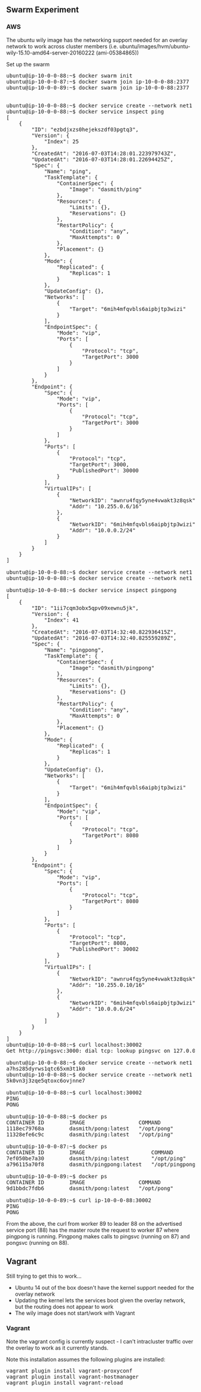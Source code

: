 ## Swarm Experiment

### AWS

The ubuntu wily image has the networking support needed for an overlay network to work across
cluster members (i.e. ubuntu/images/hvm/ubuntu-wily-15.10-amd64-server-20160222 (ami-05384865))

Set up the swarm

<pre>
ubuntu@ip-10-0-0-88:~$ docker swarm init
ubuntu@ip-10-0-0-87:~$ docker swarm join ip-10-0-0-88:2377
ubuntu@ip-10-0-0-89:~$ docker swarm join ip-10-0-0-88:2377


ubuntu@ip-10-0-0-88:~$ docker service create --network net1 --name ping --publish 3000/tcp dasmith/ping
ubuntu@ip-10-0-0-88:~$ docker service inspect ping
[
    {
        "ID": "ezbdjxzs0hejekszdf03pgtq3",
        "Version": {
            "Index": 25
        },
        "CreatedAt": "2016-07-03T14:28:01.223979743Z",
        "UpdatedAt": "2016-07-03T14:28:01.22694425Z",
        "Spec": {
            "Name": "ping",
            "TaskTemplate": {
                "ContainerSpec": {
                    "Image": "dasmith/ping"
                },
                "Resources": {
                    "Limits": {},
                    "Reservations": {}
                },
                "RestartPolicy": {
                    "Condition": "any",
                    "MaxAttempts": 0
                },
                "Placement": {}
            },
            "Mode": {
                "Replicated": {
                    "Replicas": 1
                }
            },
            "UpdateConfig": {},
            "Networks": [
                {
                    "Target": "6mih4mfqvbls6aipbjtp3wizi"
                }
            ],
            "EndpointSpec": {
                "Mode": "vip",
                "Ports": [
                    {
                        "Protocol": "tcp",
                        "TargetPort": 3000
                    }
                ]
            }
        },
        "Endpoint": {
            "Spec": {
                "Mode": "vip",
                "Ports": [
                    {
                        "Protocol": "tcp",
                        "TargetPort": 3000
                    }
                ]
            },
            "Ports": [
                {
                    "Protocol": "tcp",
                    "TargetPort": 3000,
                    "PublishedPort": 30000
                }
            ],
            "VirtualIPs": [
                {
                    "NetworkID": "awnru4fqy5yne4vwakt3z8qsk",
                    "Addr": "10.255.0.6/16"
                },
                {
                    "NetworkID": "6mih4mfqvbls6aipbjtp3wizi",
                    "Addr": "10.0.0.2/24"
                }
            ]
        }
    }
]

ubuntu@ip-10-0-0-88:~$ docker service create --network net1 --name pong --publish 4000/tcp dasmith/pong
ubuntu@ip-10-0-0-88:~$ docker service create --network net1 --name pingpong --publish 8080/tcp dasmith/pingpong

ubuntu@ip-10-0-0-88:~$ docker service inspect pingpong
[
    {
        "ID": "1ii7cqm3obx5qpv09xewnu5jk",
        "Version": {
            "Index": 41
        },
        "CreatedAt": "2016-07-03T14:32:40.822936415Z",
        "UpdatedAt": "2016-07-03T14:32:40.825559289Z",
        "Spec": {
            "Name": "pingpong",
            "TaskTemplate": {
                "ContainerSpec": {
                    "Image": "dasmith/pingpong"
                },
                "Resources": {
                    "Limits": {},
                    "Reservations": {}
                },
                "RestartPolicy": {
                    "Condition": "any",
                    "MaxAttempts": 0
                },
                "Placement": {}
            },
            "Mode": {
                "Replicated": {
                    "Replicas": 1
                }
            },
            "UpdateConfig": {},
            "Networks": [
                {
                    "Target": "6mih4mfqvbls6aipbjtp3wizi"
                }
            ],
            "EndpointSpec": {
                "Mode": "vip",
                "Ports": [
                    {
                        "Protocol": "tcp",
                        "TargetPort": 8080
                    }
                ]
            }
        },
        "Endpoint": {
            "Spec": {
                "Mode": "vip",
                "Ports": [
                    {
                        "Protocol": "tcp",
                        "TargetPort": 8080
                    }
                ]
            },
            "Ports": [
                {
                    "Protocol": "tcp",
                    "TargetPort": 8080,
                    "PublishedPort": 30002
                }
            ],
            "VirtualIPs": [
                {
                    "NetworkID": "awnru4fqy5yne4vwakt3z8qsk",
                    "Addr": "10.255.0.10/16"
                },
                {
                    "NetworkID": "6mih4mfqvbls6aipbjtp3wizi",
                    "Addr": "10.0.0.6/24"
                }
            ]
        }
    }
]
ubuntu@ip-10-0-0-88:~$ curl localhost:30002
Get http://pingsvc:3000: dial tcp: lookup pingsvc on 127.0.0.11:53: read udp 127.0.0.1:48560->127.0.0.11:53: i/o timeout

ubuntu@ip-10-0-0-88:~$ docker service create --network net1 --name pingsvc --publish 3000/tcp dasmith/ping
a7hs285dyrws1qtc65xm3t1k0
ubuntu@ip-10-0-0-88:~$ docker service create --network net1 --name pongsvc --publish 4000/tcp dasmith/pong
5k0vn3j3zqe5qtoxc6ovjnne7

ubuntu@ip-10-0-0-88:~$ curl localhost:30002
PING
PONG

ubuntu@ip-10-0-0-88:~$ docker ps
CONTAINER ID        IMAGE                 COMMAND             CREATED             STATUS              PORTS               NAMES
1118ec79768a        dasmith/pong:latest   "/opt/pong"         16 minutes ago      Up 16 minutes                           pongsvc.1.5v14ta82mhtct3h79dnhrl8yl
11328efe6c9c        dasmith/ping:latest   "/opt/ping"         22 minutes ago      Up 22 minutes       3000/tcp            ping.1.455ghhrxkomgt2q50sf5kp1vi

ubuntu@ip-10-0-0-87:~$ docker ps
CONTAINER ID        IMAGE                     COMMAND             CREATED             STATUS              PORTS               NAMES
7ef050be7a30        dasmith/ping:latest       "/opt/ping"         17 minutes ago      Up 17 minutes       3000/tcp            pingsvc.1.3nkpqqblwiisg5mb2cdfjthce
a796115a70f8        dasmith/pingpong:latest   "/opt/pingpong"     18 minutes ago      Up 18 minutes       8080/tcp            pingpong.1.8y7gsj4xck22m2rmrmxnf021f

ubuntu@ip-10-0-0-89:~$ docker ps
CONTAINER ID        IMAGE                 COMMAND             CREATED             STATUS              PORTS               NAMES
9d1bbdc7fdb6        dasmith/pong:latest   "/opt/pong"         21 minutes ago      Up 21 minutes                           pong.1.771o43q5og0bxrhdkpmga3si2

ubuntu@ip-10-0-0-89:~$ curl ip-10-0-0-88:30002
PING
PONG
</pre>


From the above, the curl from worker 89 to leader 88 on the advertised service port (88) has the master route 
the request to worker 87 where pingpong is running. Pingpong makes calls to pingsvc (running on 87) and pongsvc 
(running on 88).

## Vagrant

Still trying to get this to work...

* Ubuntu 14 out of the box doesn't have the kernel support needed for the overlay network
* Updating the kernel lets the services boot given the overlay network, but the routing does
not appear to work
* The wily image does not start/work with Vagrant


### Vagrant

Note the vagrant config is currently suspect - I can't intracluster
traffic over the overlay to work as it currently stands.

Note this installation assumes the following plugins are installed:

<pre>
vagrant plugin install vagrant-proxyconf
vagrant plugin install vagrant-hostmanager
vagrant plugin install vagrant-reload 
</pre>


